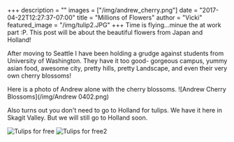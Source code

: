 +++
description = ""
images = ["/img/andrew_cherry.png"]
date = "2017-04-22T12:27:37-07:00"
title = "Millions of Flowers"
author = "Vicki"
featured_image = "/img/tulip2.JPG"
+++
Time is flying...minue the at work part :P. This post will be about the beautiful flowers from Japan and Holland! 

After moving to Seattle I have been holding a grudge against students from University of Washington. They have it too good- gorgeous campus, yummy asian food, awesome city, pretty hills, pretty Landscape, and even their very own cherry blossoms! 

Here is a photo of Andrew alone with the cherry blossoms. 
![Andrew Cherry Blossoms](/img/Andrew 0402.png)

Also turns out you don't need to go to Holland for tulips. We have it here in Skagit Valley. 
But we will still go to Holland soon. 

![Tulips for free](/img/tulip1.JPG)
![Tulips for free2](/img/tulip2.JPG)



